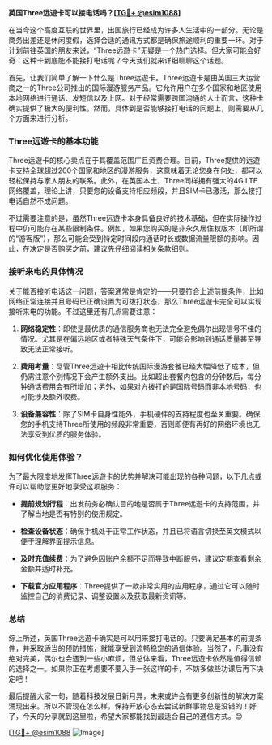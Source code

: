 **英国Three远遊卡可以接电话吗？[[TG💪+ @esim1088](https://t.me/s/esim1088)]**

在当今这个高度互联的世界里，出国旅行已经成为许多人生活中的一部分。无论是商务出差还是休闲度假，选择合适的通讯方式都是确保旅途顺利的重要一环。对于计划前往英国的朋友来说，“Three远遊卡”无疑是一个热门选择。但大家可能会好奇：这种卡到底能不能接打电话呢？今天我们就来详细聊聊这个话题。

首先，让我们简单了解一下什么是Three远遊卡。Three远遊卡是由英国三大运营商之一的Three公司推出的国际漫游服务产品。它允许用户在多个国家和地区使用本地网络进行通话、发短信以及上网。对于经常需要跨国沟通的人士而言，这种卡确实提供了极大的便利性。然而，具体到是否能够接打电话的问题上，则需要从几个方面来进行分析。

### Three远遊卡的基本功能

Three远遊卡的核心卖点在于其覆盖范围广且资费合理。目前，Three提供的远遊卡支持全球超过200个国家和地区的漫游服务，这意味着无论您身在何处，都可以轻松保持与家人朋友的联系。此外，在英国本土，Three同样拥有强大的4G LTE网络覆盖，理论上讲，只要您的设备支持相应频段，并且SIM卡已激活，那么接打电话自然不成问题。

不过需要注意的是，虽然Three远遊卡本身具备良好的技术基础，但在实际操作过程中仍可能存在某些限制条件。例如，如果您购买的是非永久居住权版本（即所谓的“游客版”），那么可能会受到特定时间段内通话时长或数据流量限额的影响。因此，在决定是否购买之前，建议先仔细阅读相关条款细则。

### 接听来电的具体情况

关于能否接听电话这一问题，答案通常是肯定的——只要符合上述前提条件，比如网络正常连接并且号码已正确设置为可拨打状态，那么Three远遊卡完全可以实现接听来电的功能。不过这里还有几点需要注意：

1. **网络稳定性**：即使是最优质的通信服务商也无法完全避免偶尔出现信号不佳的情况。尤其是在偏远地区或者特殊天气条件下，可能会影响到通话质量甚至导致无法正常接听。
   
2. **费用考量**：尽管Three远遊卡相比传统国际漫游套餐已经大幅降低了成本，但仍需注意个别情况下会产生额外支出。比如超出套餐内包含的分钟数后，每分钟通话费用会有所增加；另外，如果对方拨打的是国际号码而非本地号码，也可能涉及额外收费。

3. **设备兼容性**：除了SIM卡自身性能外，手机硬件的支持程度也至关重要。确保您的手机支持Three所使用的频段非常重要，否则即便有再好的网络环境也无法享受到优质的服务体验。

### 如何优化使用体验？

为了最大限度地发挥Three远遊卡的优势并解决可能出现的各种问题，以下几点或许可以帮助您更好地享受这项服务：

- **提前规划行程**：出发前务必确认目的地是否属于Three远遊卡的支持范围，并了解当地是否有特别的使用规定。
  
- **检查设备状态**：确保手机处于正常工作状态，并且已将语言切换至英文模式以便于理解界面提示信息。
  
- **及时充值续费**：为了避免因账户余额不足而导致中断服务，建议定期查看剩余金额并适时补充。
  
- **下载官方应用程序**：Three提供了一款非常实用的应用程序，通过它可以随时监控自己的消费记录、调整设置以及获取最新资讯等。

### 总结

综上所述，英国Three远遊卡确实是可以用来接打电话的。只要满足基本的前提条件，并采取适当的预防措施，就能享受到流畅稳定的通信体验。当然了，凡事没有绝对完美，偶尔也会遇到一些小麻烦，但总体来看，Three远遊卡依然是值得信赖的选择之一。如果你正在考虑要不要入手一张这样的卡，不妨多做些功课后再下决定吧！

最后提醒大家一句，随着科技发展日新月异，未来或许会有更多创新性的解决方案涌现出来。所以不管现在怎么样，保持开放心态去尝试新鲜事物总是没错的！好了，今天的分享就到这里啦，希望大家都能找到最适合自己的通信方式。😊

[[TG💪+ @esim1088](https://t.me/s/esim1088) ![Image](https://i.postimg.cc/4NQfJmqS/Snipaste-2025-05-13-00-14-12.png)]